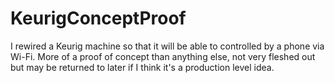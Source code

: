 # KeurigConceptProof
I rewired a Keurig machine so that it will be able to controlled by a phone via Wi-Fi. More of a proof of concept than anything else, not very fleshed out but may be returned to later if I think it's a production level idea.
